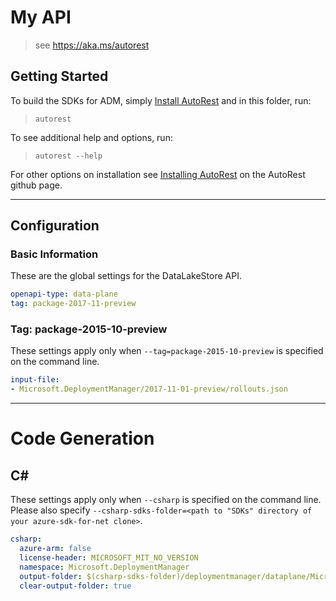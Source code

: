# My API 
> see https://aka.ms/autorest 

## Getting Started 
To build the SDKs for ADM, simply [Install AutoRest](https://aka.ms/autorest/install) and in this folder, run:

> `autorest`

To see additional help and options, run:
> `autorest --help`

For other options on installation see [Installing AutoRest](https://aka.ms/autorest/install) on the AutoRest github page.

---

## Configuration 

### Basic Information 
These are the global settings for the DataLakeStore API.

``` yaml
openapi-type: data-plane
tag: package-2017-11-preview
```

### Tag: package-2015-10-preview

These settings apply only when `--tag=package-2015-10-preview` is specified on the command line.

``` yaml $(tag) == 'package-2017-11-preview'
input-file:
- Microsoft.DeploymentManager/2017-11-01-preview/rollouts.json
```

---
# Code Generation


## C# 

These settings apply only when `--csharp` is specified on the command line.
Please also specify `--csharp-sdks-folder=<path to "SDKs" directory of your azure-sdk-for-net clone>`.

``` yaml $(csharp)
csharp:
  azure-arm: false
  license-header: MICROSOFT_MIT_NO_VERSION
  namespace: Microsoft.DeploymentManager
  output-folder: $(csharp-sdks-folder)/deploymentmanager/dataplane/Microsoft.DeploymentManager/Generated
  clear-output-folder: true
```
